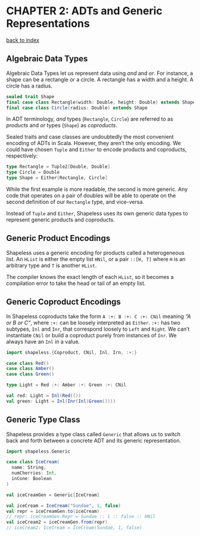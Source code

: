 # CHAPTER 2: ADTs and Generic Representations
[back to index](index.md)

## Algebraic Data Types
Algebraic Data Types let us represent data using _and_ and _or_. For instance, a shape can be a rectangle or a circle. A rectangle has a width and a height. A circle has a radius.

```scala
sealed trait Shape
final case class Rectangle(width: Double, height: Double) extends Shape
final case class Circle(radius: Double) extends Shape
```

In ADT terminology, _and_ types (`Rectangle`, `Circle`) are referred to as _products_ and _or_ types (`Shape`) as _coproducts_.

Sealed traits and case classes are undoubtedly the most convenient encoding of ADTs in Scala. However, they aren’t the only encoding. We could have chosen `Tuple` and `Either` to encode products and coproducts, respectively:

```scala
type Rectangle = Tuple2[Double, Double]
type Circle = Double
type Shape = Either[Rectangle, Circle]
```

While the first example is more readable, the second is more generic. Any code that operates on a pair of doubles will be able to operate on the second definition of our `Rectangle` type, and vice-versa.

Instead of `Tuple` and `Either`, Shapeless uses its own generic data types to represent generic products and coproducts.

## Generic Product Encodings
Shapeless uses a generic encoding for products called a heterogeneous list. An `HList` is either the empty list `HNil`, or a pair `::[H, T]` where `H` is an arbitrary type and `T` is another `HList`.

The compiler knows the exact length of each `HList`, so it becomes a compilation error to take the head or tail of an empty list.

## Generic Coproduct Encodings
In Shapeless coproducts take the form `A :+: B :+: C :+: CNil` meaning _“A or B or C”_, where `:+:` can be loosely interpreted as `Either`. `:+:` has two subtypes, `Inl` and `Inr`, that correspond loosely to `Left` and `Right`. We can’t instantiate `CNil` or build a coproduct purely from instances of `Inr`. We always have an `Inl` in a value.

```scala
import shapeless.{Coproduct, CNil, Inl, Irn, :+:}

case class Red()
case class Amber()
case class Green()

type Light = Red :+: Amber :+: Green :+: CNil

val red: Light = Inl(Red(())
val green: Light = Inl(Inr(Inl(Green())))
```

## Generic Type Class
Shapeless provides a type class called `Generic` that allows us to switch back and forth between a concrete ADT and its generic representation.

```scala
import shapeless.Generic

case class IceCream(
  name: String,
  numCherries: Int,
  inCone: Boolean
)

val iceCreamGen = Generic[IceCream]

val iceCream = IceCream("Sundae", 1, false)
val repr = iceCreamGen.to(iceCream)
// repr: iceCreamGen.Repr = Sundae :: 1 :: false :: HNil
val iceCream2 = iceCreamGen.from(repr)
// iceCream2: IceCream = IceCream(Sundae, 1, false)
```

